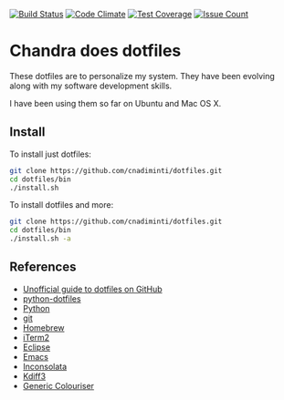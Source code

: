 [![Build Status](https://drone.io/github.com/cnadiminti/dotfiles/status.png)](https://drone.io/github.com/cnadiminti/dotfiles/latest)
[![Code Climate](https://codeclimate.com/github/cnadiminti/dotfiles/badges/gpa.svg)](https://codeclimate.com/github/cnadiminti/dotfiles)
[![Test Coverage](https://codeclimate.com/github/cnadiminti/dotfiles/badges/coverage.svg)](https://codeclimate.com/github/cnadiminti/dotfiles/coverage)
[![Issue Count](https://codeclimate.com/github/cnadiminti/dotfiles/badges/issue_count.svg)](https://codeclimate.com/github/cnadiminti/dotfiles)

# Chandra does dotfiles

These dotfiles are to personalize my system. They have been evolving along with my software development skills.

I have been using them so far on Ubuntu and Mac OS X.

## Install

To install just dotfiles:
```sh
git clone https://github.com/cnadiminti/dotfiles.git
cd dotfiles/bin
./install.sh
```

To install dotfiles and more:
```sh
git clone https://github.com/cnadiminti/dotfiles.git
cd dotfiles/bin
./install.sh -a
```

## References
- [Unofficial guide to dotfiles on GitHub](https://dotfiles.github.io)
- [python-dotfiles](https://github.com/shanx/python-dotfiles)
- [Python](https://www.python.org/)
- [git](https://git-scm.com/)
- [Homebrew](http://brew.sh)
- [iTerm2](https://www.iterm2.com/)
- [Eclipse](https://eclipse.org/)
- [Emacs](https://www.gnu.org/software/emacs/)
- [Inconsolata](http://www.levien.com/type/myfonts/inconsolata.html)
- [Kdiff3](http://kdiff3.sourceforge.net/)
- [Generic Colouriser](https://github.com/garabik/grc)
